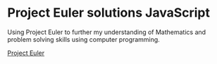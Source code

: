 # Project Euler solutions JavaScript

Using Project Euler to further my understanding of Mathematics and problem solving skills using computer programming.

[Project Euler](https://projecteuler.net/)
